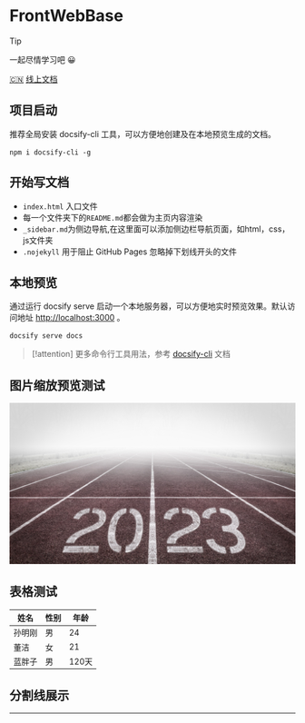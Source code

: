 # FrontWebBase

> [!tip]
一起尽情学习吧 😀

[:cn:](/zh-cn/) [线上文档](https://saofeng-cyber.github.io/front_web_base/)

## 项目启动

推荐全局安装 docsify-cli 工具，可以方便地创建及在本地预览生成的文档。

``` npm
npm i docsify-cli -g
```

## 开始写文档

- `index.html` 入口文件
- 每一个文件夹下的`README.md`都会做为主页内容渲染
- `_sidebar.md`为侧边导航,在这里面可以添加侧边栏导航页面，如html，css，js文件夹
- `.nojekyll` 用于阻止 GitHub Pages 忽略掉下划线开头的文件

## 本地预览

通过运行 docsify serve 启动一个本地服务器，可以方便地实时预览效果。默认访问地址 <http://localhost:3000> 。

``` npm
docsify serve docs
```

> [!attention]
更多命令行工具用法，参考 [docsify-cli](https://github.com/docsifyjs/docsify-cli) 文档

## 图片缩放预览测试

![图片缩放预览测试](./images/mn1.jpg)

## 表格测试

| 姓名   | 性别 | 年龄  |
| ------ | ---- | ----- |
| 孙明刚 | 男   |  24   |
| 董洁   | 女   |  21   |
| 蓝胖子 | 男   | 120天 |

## 分割线展示

----
